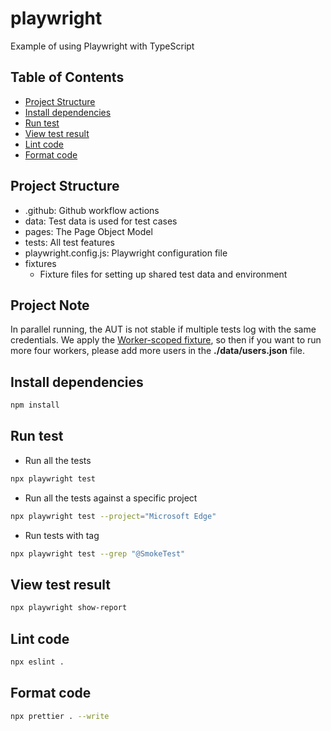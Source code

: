 # playwright

Example of using Playwright with TypeScript

## Table of Contents

- [Project Structure](#project-structure)
- [Install dependencies](#install-dependencies)
- [Run test](#run-test)
- [View test result](#view-test-result)
- [Lint code](#lint-code)
- [Format code](#format-code)

## Project Structure

- .github: Github workflow actions
- data: Test data is used for test cases
- pages: The Page Object Model
- tests: All test features
- playwright.config.js: Playwright configuration file
- fixtures
  - Fixture files for setting up shared test data and environment

## Project Note

In parallel running, the AUT is not stable if multiple tests log with the same credentials. We apply the [Worker-scoped fixture](https://playwright.dev/docs/test-fixtures#worker-scoped-fixtures), so then if you want to run more four workers, please add more users in the **./data/users.json** file.

## Install dependencies

```sh
npm install
```

## Run test

- Run all the tests

```sh
npx playwright test
```

- Run all the tests against a specific project

```sh
npx playwright test --project="Microsoft Edge"
```

- Run tests with tag

```sh
npx playwright test --grep "@SmokeTest"
```

## View test result

```sh
npx playwright show-report
```

## Lint code

```sh
npx eslint .
```

## Format code

```sh
npx prettier . --write
```
